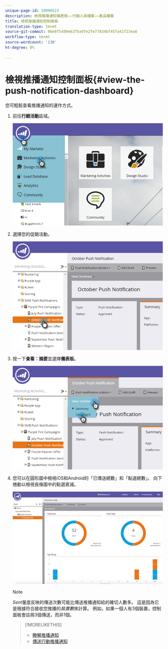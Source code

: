 ```yaml
---
unique-page-id: 10096523
description: 檢視推播通知儀表板——行銷人員檔案——產品檔案
title: 檢視推播通知控制面板
translation-type: tm+mt
source-git-commit: 06e0f5489e6375a97e2fe77834bf45fa41f23ea6
workflow-type: tm+mt
source-wordcount: '130'
ht-degree: 0%

---
```



# 檢視推播通知控制面板{#view-the-push-notification-dashboard}

您可輕鬆查看推播通知的運作方式。

1. 前往&#x200B;**行銷活動**&#x200B;區域。

   ![](assets/image2015-12-11-12-3a57-3a48.png)

1. 選擇您的促銷活動。

   ![](assets/image2015-12-11-13-3a1-3a56.png)

1. 按一下&#x200B;**查看：摘要**&#x200B;並選擇&#x200B;**儀表板**。

   ![](assets/image2015-12-11-13-3a4-3a23.png)

1. 您可以在圓形圖中檢視iOS和Android的「已傳送總數」和「點選總數」。 向下捲動以檢視長條圖中的點選衰減。

   ![](assets/image2015-12-15-15-3a23-3a47.png)

   >[!NOTE]
   >
   >_Sent_&#x200B;量度反映的傳送次數可能比傳送推播通知給的確切人數多。 這是因為它是根據符合接收您推播的&#x200B;*裝置數*&#x200B;來計算。 例如，如果一個人有3個裝置，控制面板會註冊3個傳送，而非1個。

   >[!MORELIKETHIS]
   >
   >* [瞭解推播通知](/help/marketo/product-docs/mobile-marketing/push-notifications/understanding-push-notifications.md)
   >* [傳送行動推播通知](/help/marketo/product-docs/mobile-marketing/push-notifications/send-a-mobile-push-notification.md)

